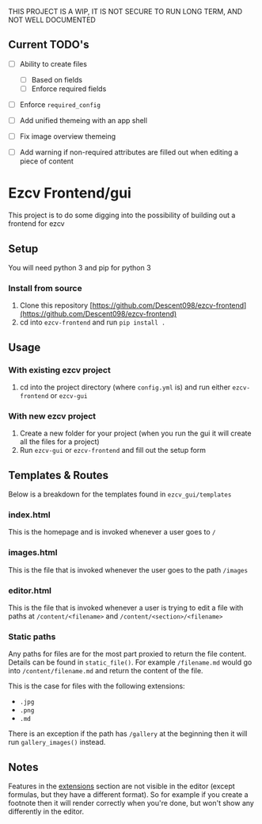 THIS PROJECT IS A WIP, IT IS NOT SECURE TO RUN LONG TERM, AND NOT WELL DOCUMENTED

## Current TODO's

- [ ] Ability to create files
  - [ ] Based on fields
  - [ ] Enforce required fields
- [ ] Enforce `required_config`
- [ ] Add unified themeing with an app shell
- [ ] Fix image overview themeing
- [ ] Add warning if non-required attributes are filled out when editing a piece of content


# Ezcv Frontend/gui

This project is to do some digging into the possibility of building out a frontend for ezcv

## Setup

You will need python 3 and pip for python 3

### Install from source

1. Clone this repository [https://github.com/Descent098/ezcv-frontend](https://github.com/Descent098/ezcv-frontend)
2. cd into `ezcv-frontend` and run `pip install .`


## Usage

### With existing ezcv project

1. cd into the project directory (where `config.yml` is) and run either `ezcv-frontend` or `ezcv-gui`

### With new ezcv project

1. Create a new folder for your project (when you run the gui it will create all the files for a project)
2. Run `ezcv-gui` or `ezcv-frontend` and fill out the setup form

## Templates & Routes

Below is a breakdown for the templates found in `ezcv_gui/templates`

### index.html

This is the homepage and is invoked whenever a user goes to `/`

### images.html

This is the file that is invoked whenever the user goes to the path `/images`

### editor.html

This is the file that is invoked whenever a user is trying to edit a file with paths at `/content/<filename>` and `/content/<section>/<filename>`

### Static paths

Any paths for files are for the most part proxied to return the file content. Details can be found in `static_file()`. For example `/filename.md` would go into `/content/filename.md` and return the content of the file. 

This is the case for files with the following extensions:

- `.jpg`
- `.png`
- `.md`

There is an exception if the path has `/gallery` at the beginning then it will run `gallery_images()` instead.



## Notes

Features in the [extensions](https://ezcv.readthedocs.io/en/latest/usage/#included-extensions) section are not visible in the editor (except formulas, but they have a different format). So for example if you create a footnote then it will render correctly when you're done, but won't show any differently in the editor.

